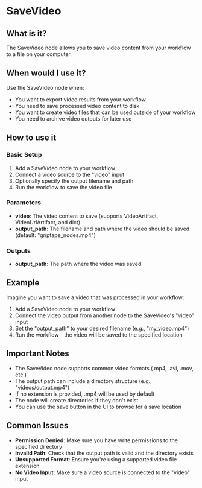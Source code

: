 # SaveVideo

## What is it?

The SaveVideo node allows you to save video content from your workflow to a file on your computer.

## When would I use it?

Use the SaveVideo node when:

- You want to export video results from your workflow
- You need to save processed video content to disk
- You want to create video files that can be used outside of your workflow
- You need to archive video outputs for later use

## How to use it

### Basic Setup

1. Add a SaveVideo node to your workflow
1. Connect a video source to the "video" input
1. Optionally specify the output filename and path
1. Run the workflow to save the video file

### Parameters

- **video**: The video content to save (supports VideoArtifact, VideoUrlArtifact, and dict)
- **output_path**: The filename and path where the video should be saved (default: "griptape_nodes.mp4")

### Outputs

- **output_path**: The path where the video was saved

## Example

Imagine you want to save a video that was processed in your workflow:

1. Add a SaveVideo node to your workflow
1. Connect the video output from another node to the SaveVideo's "video" input
1. Set the "output_path" to your desired filename (e.g., "my_video.mp4")
1. Run the workflow - the video will be saved to the specified location

## Important Notes

- The SaveVideo node supports common video formats (.mp4, .avi, .mov, etc.)
- The output path can include a directory structure (e.g., "videos/output.mp4")
- If no extension is provided, .mp4 will be used by default
- The node will create directories if they don't exist
- You can use the save button in the UI to browse for a save location

## Common Issues

- **Permission Denied**: Make sure you have write permissions to the specified directory
- **Invalid Path**: Check that the output path is valid and the directory exists
- **Unsupported Format**: Ensure you're using a supported video file extension
- **No Video Input**: Make sure a video source is connected to the "video" input
